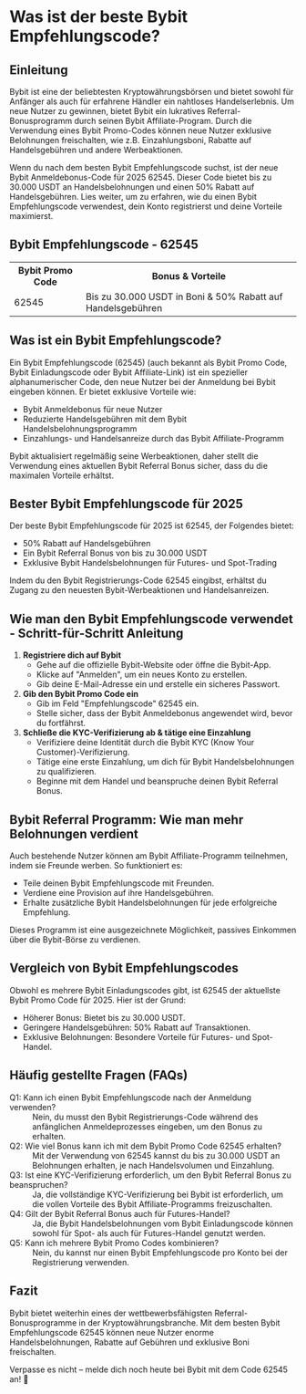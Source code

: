 <h1>Was ist der beste Bybit Empfehlungscode?</h1>

<h2>Einleitung</h2>
<p>Bybit ist eine der beliebtesten Kryptowährungsbörsen und bietet sowohl für Anfänger als auch für erfahrene Händler ein nahtloses Handelserlebnis. Um neue Nutzer zu gewinnen, bietet Bybit ein lukratives Referral-Bonusprogramm durch seinen Bybit Affiliate-Program. Durch die Verwendung eines Bybit Promo-Codes können neue Nutzer exklusive Belohnungen freischalten, wie z.B. Einzahlungsboni, Rabatte auf Handelsgebühren und andere Werbeaktionen.</p>
<p>Wenn du nach dem besten Bybit Empfehlungscode suchst, ist der neue Bybit Anmeldebonus-Code für 2025 62545. Dieser Code bietet bis zu 30.000 USDT an Handelsbelohnungen und einen 50% Rabatt auf Handelsgebühren. Lies weiter, um zu erfahren, wie du einen Bybit Empfehlungscode verwendest, dein Konto registrierst und deine Vorteile maximierst.</p>

<h2>Bybit Empfehlungscode - 62545</h2>
<table>
        <tr>
            <th>Bybit Promo Code</th>
            <th>Bonus & Vorteile</th>
        </tr>
        <tr>
            <td>62545</td>
            <td>Bis zu 30.000 USDT in Boni & 50% Rabatt auf Handelsgebühren</td>
        </tr>
</table>

<h2>Was ist ein Bybit Empfehlungscode?</h2>
<p>Ein Bybit Empfehlungscode (62545) (auch bekannt als Bybit Promo Code, Bybit Einladungscode oder Bybit Affiliate-Link) ist ein spezieller alphanumerischer Code, den neue Nutzer bei der Anmeldung bei Bybit eingeben können. Er bietet exklusive Vorteile wie:</p>
<ul>
        <li>Bybit Anmeldebonus für neue Nutzer</li>
        <li>Reduzierte Handelsgebühren mit dem Bybit Handelsbelohnungsprogramm</li>
        <li>Einzahlungs- und Handelsanreize durch das Bybit Affiliate-Programm</li>
</ul>
<p>Bybit aktualisiert regelmäßig seine Werbeaktionen, daher stellt die Verwendung eines aktuellen Bybit Referral Bonus sicher, dass du die maximalen Vorteile erhältst.</p>

<h2>Bester Bybit Empfehlungscode für 2025</h2>
<p>Der beste Bybit Empfehlungscode für 2025 ist 62545, der Folgendes bietet:</p>
<ul>
        <li>50% Rabatt auf Handelsgebühren</li>
        <li>Ein Bybit Referral Bonus von bis zu 30.000 USDT</li>
        <li>Exklusive Bybit Handelsbelohnungen für Futures- und Spot-Trading</li>
</ul>
<p>Indem du den Bybit Registrierungs-Code 62545 eingibst, erhältst du Zugang zu den neuesten Bybit-Werbeaktionen und Handelsanreizen.</p>

<h2>Wie man den Bybit Empfehlungscode verwendet - Schritt-für-Schritt Anleitung</h2>
<ol>
 <li><strong>Registriere dich auf Bybit</strong>
<ul>
                <li>Gehe auf die offizielle Bybit-Website oder öffne die Bybit-App.</li>
                <li>Klicke auf "Anmelden", um ein neues Konto zu erstellen.</li>
                <li>Gib deine E-Mail-Adresse ein und erstelle ein sicheres Passwort.</li>
</ul>
</li>
<li><strong>Gib den Bybit Promo Code ein</strong>
<ul>
                <li>Gib im Feld "Empfehlungscode" 62545 ein.</li>
                <li>Stelle sicher, dass der Bybit Anmeldebonus angewendet wird, bevor du fortfährst.</li>
</ul>
</li>
<li><strong>Schließe die KYC-Verifizierung ab & tätige eine Einzahlung</strong>
<ul>
                <li>Verifiziere deine Identität durch die Bybit KYC (Know Your Customer)-Verifizierung.</li>
                <li>Tätige eine erste Einzahlung, um dich für Bybit Handelsbelohnungen zu qualifizieren.</li>
                <li>Beginne mit dem Handel und beanspruche deinen Bybit Referral Bonus.</li>
 </ul>
</li>
</ol>

<h2>Bybit Referral Programm: Wie man mehr Belohnungen verdient</h2>
<p>Auch bestehende Nutzer können am Bybit Affiliate-Programm teilnehmen, indem sie Freunde werben. So funktioniert es:</p>
<ul>
        <li>Teile deinen Bybit Empfehlungscode mit Freunden.</li>
        <li>Verdiene eine Provision auf ihre Handelsgebühren.</li>
        <li>Erhalte zusätzliche Bybit Handelsbelohnungen für jede erfolgreiche Empfehlung.</li>
</ul>
<p>Dieses Programm ist eine ausgezeichnete Möglichkeit, passives Einkommen über die Bybit-Börse zu verdienen.</p>

<h2>Vergleich von Bybit Empfehlungscodes</h2>
<p>Obwohl es mehrere Bybit Einladungscodes gibt, ist 62545 der aktuellste Bybit Promo Code für 2025. Hier ist der Grund:</p>
<ul>
        <li>Höherer Bonus: Bietet bis zu 30.000 USDT.</li>
        <li>Geringere Handelsgebühren: 50% Rabatt auf Transaktionen.</li>
        <li>Exklusive Belohnungen: Besondere Vorteile für Futures- und Spot-Handel.</li>
</ul>

<h2>Häufig gestellte Fragen (FAQs)</h2>
<dl>
<dt>Q1: Kann ich einen Bybit Empfehlungscode nach der Anmeldung verwenden?</dt>
<dd>Nein, du musst den Bybit Registrierungs-Code während des anfänglichen Anmeldeprozesses eingeben, um den Bonus zu erhalten.</dd>
        
<dt>Q2: Wie viel Bonus kann ich mit dem Bybit Promo Code 62545 erhalten?</dt>
<dd>Mit der Verwendung von 62545 kannst du bis zu 30.000 USDT an Belohnungen erhalten, je nach Handelsvolumen und Einzahlung.</dd>
        
<dt>Q3: Ist eine KYC-Verifizierung erforderlich, um den Bybit Referral Bonus zu beanspruchen?</dt>
<dd>Ja, die vollständige KYC-Verifizierung bei Bybit ist erforderlich, um die vollen Vorteile des Bybit Affiliate-Programms freizuschalten.</dd>
        
<dt>Q4: Gilt der Bybit Referral Bonus auch für Futures-Handel?</dt>
<dd>Ja, die Bybit Handelsbelohnungen vom Bybit Einladungscode können sowohl für Spot- als auch für Futures-Handel genutzt werden.</dd>
        
<dt>Q5: Kann ich mehrere Bybit Promo Codes kombinieren?</dt>
<dd>Nein, du kannst nur einen Bybit Empfehlungscode pro Konto bei der Registrierung verwenden.</dd>
</dl>

<h2>Fazit</h2>
<p>Bybit bietet weiterhin eines der wettbewerbsfähigsten Referral-Bonusprogramme in der Kryptowährungsbranche. Mit dem besten Bybit Empfehlungscode 62545 können neue Nutzer enorme Handelsbelohnungen, Rabatte auf Gebühren und exklusive Boni freischalten.</p>
<p>Verpasse es nicht – melde dich noch heute bei Bybit mit dem Code 62545 an! 🚀</p>
</body>
</html>
